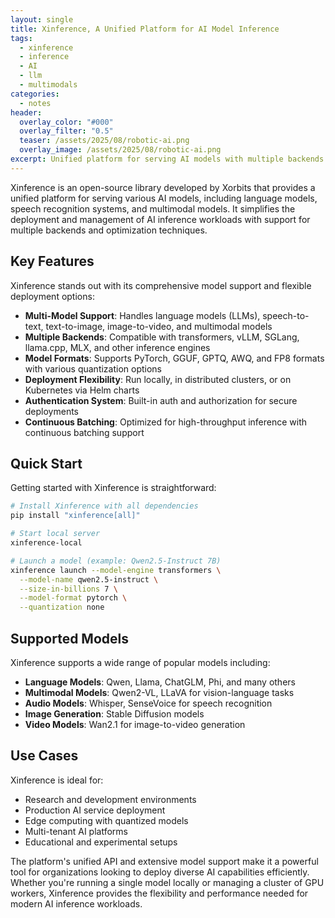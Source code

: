 ```yaml
---
layout: single
title: Xinference, A Unified Platform for AI Model Inference
tags:
  - xinference
  - inference
  - AI
  - llm
  - multimodals
categories:
  - notes
header:
  overlay_color: "#000"
  overlay_filter: "0.5"
  teaser: /assets/2025/08/robotic-ai.png
  overlay_image: /assets/2025/08/robotic-ai.png
excerpt: Unified platform for serving AI models with multiple backends and formats
---
```


Xinference is an open-source library developed by Xorbits that provides a unified platform for serving various AI models, including language models, speech recognition systems, and multimodal models. It simplifies the deployment and management of AI inference workloads with support for multiple backends and optimization techniques.

## Key Features

Xinference stands out with its comprehensive model support and flexible deployment options:

- **Multi-Model Support**: Handles language models (LLMs), speech-to-text, text-to-image, image-to-video, and multimodal models
- **Multiple Backends**: Compatible with transformers, vLLM, SGLang, llama.cpp, MLX, and other inference engines
- **Model Formats**: Supports PyTorch, GGUF, GPTQ, AWQ, and FP8 formats with various quantization options
- **Deployment Flexibility**: Run locally, in distributed clusters, or on Kubernetes via Helm charts
- **Authentication System**: Built-in auth and authorization for secure deployments
- **Continuous Batching**: Optimized for high-throughput inference with continuous batching support

## Quick Start

Getting started with Xinference is straightforward:

```bash
# Install Xinference with all dependencies
pip install "xinference[all]"

# Start local server
xinference-local

# Launch a model (example: Qwen2.5-Instruct 7B)
xinference launch --model-engine transformers \
  --model-name qwen2.5-instruct \
  --size-in-billions 7 \
  --model-format pytorch \
  --quantization none
```

## Supported Models

Xinference supports a wide range of popular models including:

- **Language Models**: Qwen, Llama, ChatGLM, Phi, and many others
- **Multimodal Models**: Qwen2-VL, LLaVA for vision-language tasks
- **Audio Models**: Whisper, SenseVoice for speech recognition
- **Image Generation**: Stable Diffusion models
- **Video Models**: Wan2.1 for image-to-video generation

## Use Cases

Xinference is ideal for:
- Research and development environments
- Production AI service deployment
- Edge computing with quantized models
- Multi-tenant AI platforms
- Educational and experimental setups

The platform's unified API and extensive model support make it a powerful tool for organizations looking to deploy diverse AI capabilities efficiently. Whether you're running a single model locally or managing a cluster of GPU workers, Xinference provides the flexibility and performance needed for modern AI inference workloads.